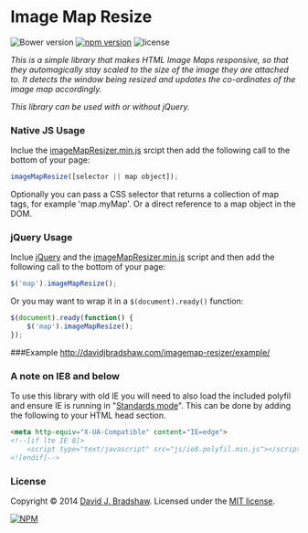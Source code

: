 # Image Map Resize
![Bower version](https://d25lcipzij17d.cloudfront.net/badge.svg?id=bo&type=6&v=0.5.3)
[![npm version](https://badge.fury.io/js/image-map-resizer.svg)](http://badge.fury.io/js/image-map-resizer)
![license](http://img.shields.io/badge/license-MIT-brightgreen.svg?style=flat)


*This is a simple library that makes HTML Image Maps responsive, so that they automagically stay scaled to the size of the image they are attached to. It detects the window being resized and updates the co-ordinates of the image map accordingly.*

*This library can be used with or without jQuery.*

### Native JS Usage

Inclue the [imageMapResizer.min.js](https://raw.github.com/davidjbradshaw/imagemap-resizer/master/js/imageMapResizer.min.js) srcipt then add the following call to the bottom of your page:

```js
imageMapResize([selector || map object]);
```

Optionally you can pass a CSS selector that returns a collection of map tags, for example 'map.myMap'. Or a direct reference to a map object in the DOM.


### jQuery Usage

Inclue [jQuery](http://jquery.com) and the [imageMapResizer.min.js](https://raw.github.com/davidjbradshaw/imagemap-resizer/master/js/imageMapResizer.min.js) script and then add the following call to the bottom of your page:

```js
$('map').imageMapResize();
```

Or you may want to wrap it in a `$(document).ready()` function:

```js
$(document).ready(function() {
    $('map').imageMapResize();
});
```

###Example
http://davidjbradshaw.com/imagemap-resizer/example/

### A note on IE8 and below

To use this library with old IE you will need to also load the included polyfil and ensure IE is running in "[Standards mode](http://en.wikipedia.org/wiki/Internet_Explorer_8#Standards_mode)". This can be done by adding the following to your HTML head section.

```html
<meta http-equiv="X-UA-Compatible" content="IE=edge">
<!--[if lte IE 8]>
	<script type="text/javascript" src="js/ie8.polyfil.min.js"></script>
<![endif]-->
```

### License
Copyright &copy; 2014 [David J. Bradshaw](https://github.com/davidjbradshaw).
Licensed under the [MIT license](http://opensource.org/licenses/MIT).

[![NPM](https://nodei.co/npm/image-map-resizer.png)](https://nodei.co/npm/image-map-resizer/)
